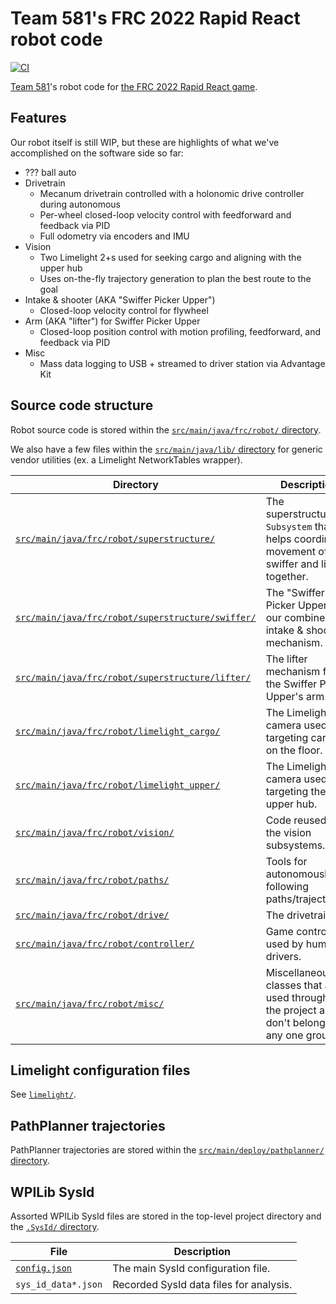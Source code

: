 # Team 581's FRC 2022 Rapid React robot code

[![CI](https://github.com/team581/frc-2022-rapid-react/actions/workflows/ci.yml/badge.svg)](https://github.com/team581/frc-2022-rapid-react/actions/workflows/ci.yml)

[Team 581](https://github.com/team581)'s robot code for [the FRC 2022 Rapid React game](https://youtu.be/LgniEjI9cCM).

## Features

Our robot itself is still WIP, but these are highlights of what we've accomplished on the software side so far:

- ??? ball auto
- Drivetrain
  - Mecanum drivetrain controlled with a holonomic drive controller during autonomous
  - Per-wheel closed-loop velocity control with feedforward and feedback via PID
  - Full odometry via encoders and IMU
- Vision
  - Two Limelight 2+s used for seeking cargo and aligning with the upper hub
  - Uses on-the-fly trajectory generation to plan the best route to the goal
- Intake & shooter (AKA "Swiffer Picker Upper")
  - Closed-loop velocity control for flywheel
- Arm (AKA "lifter") for Swiffer Picker Upper
  - Closed-loop position control with motion profiling, feedforward, and feedback via PID
- Misc
  - Mass data logging to USB + streamed to driver station via Advantage Kit

## Source code structure

Robot source code is stored within the [`src/main/java/frc/robot/` directory](./src/main/java/frc/robot).

We also have a few files within the [`src/main/java/lib/` directory](./src/main/java/lib) for generic vendor utilities (ex. a Limelight NetworkTables wrapper).

| Directory                                                                                              | Description                                                                                       |
| ------------------------------------------------------------------------------------------------------ | ------------------------------------------------------------------------------------------------- |
| [`src/main/java/frc/robot/superstructure/`](./src/main/java/frc/robot/superstructure/)                 | The superstructure `Subsystem` that helps coordinate movement of the swiffer and lifter together. |
| [`src/main/java/frc/robot/superstructure/swiffer/`](./src/main/java/frc/robot/superstructure/swiffer/) | The "Swiffer Picker Upper", our combined intake & shooter mechanism.                              |
| [`src/main/java/frc/robot/superstructure/lifter/`](./src/main/java/frc/robot/superstructure/lifter/)   | The lifter mechanism for the Swiffer Picker Upper's arm.                                          |
| [`src/main/java/frc/robot/limelight_cargo/`](./src/main/java/frc/robot/limelight_cargo/)               | The Limelight camera used for targeting cargo on the floor.                                       |
| [`src/main/java/frc/robot/limelight_upper/`](./src/main/java/frc/robot/limelight_upper/)               | The Limelight camera used for targeting the upper hub.                                            |
| [`src/main/java/frc/robot/vision/`](./src/main/java/frc/robot/vision/)                                 | Code reused in the vision subsystems.                                                             |
| [`src/main/java/frc/robot/paths/`](./src/main/java/frc/robot/paths/)                                   | Tools for autonomously following paths/trajectories.                                              |
| [`src/main/java/frc/robot/drive/`](./src/main/java/frc/robot/drive/)                                   | The drivetrain.                                                                                   |
| [`src/main/java/frc/robot/controller/`](./src/main/java/frc/robot/controller/)                         | Game controllers used by human drivers.                                                           |
| [`src/main/java/frc/robot/misc/`](./src/main/java/frc/robot/misc/)                                     | Miscellaneous classes that are used throughout the project and don't belong to any one group.     |

## Limelight configuration files

See [`limelight/`](./limelight/README.md).

## PathPlanner trajectories

PathPlanner trajectories are stored within the [`src/main/deploy/pathplanner/` directory](./src/main/deploy/pathplanner/).

## WPILib SysId

Assorted WPILib SysId files are stored in the top-level project directory and the [`.SysId/` directory](./.SysId/).

| File                           | Description                             |
| ------------------------------ | --------------------------------------- |
| [`config.json`](./config.json) | The main SysId configuration file.      |
| `sys_id_data*.json`            | Recorded SysId data files for analysis. |
